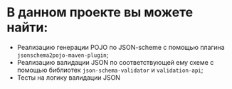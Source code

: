 # В данном проекте вы можете найти:
* Реализацию генерации POJO по JSON-scheme с помощью плагина `jsonschema2pojo-maven-plugin`;
* Реализацию валидации JSON по соответствующей ему схеме с помощью библиотек `json-schema-validator` и `validation-api`;
* Тесты на логику валидации JSON
